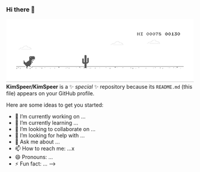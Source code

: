 ### Hi there 👋

![dino](\dino.gif)
**KimSpeer/KimSpeer** is a ✨ _special_ ✨ repository because its `README.md` (this file) appears on your GitHub profile.

Here are some ideas to get you started:

- 🔭 I’m currently working on ...
- 🌱 I’m currently learning ...
- 👯 I’m looking to collaborate on ...
- 🤔 I’m looking for help with ...
- 💬 Ask me about ...
- 📫 How to reach me: ...x
- 😄 Pronouns: ...
- ⚡ Fun fact: ...
-->
